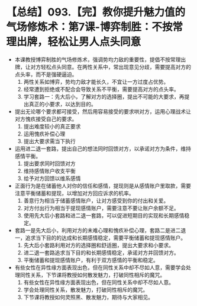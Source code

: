 # 【总结】093.【完】教你提升魅力值的气场修炼术：第7课-博弈制胜：不按常理出牌，轻松让男人点头同意

-   本课教授博弈制胜的气场修炼术，强调势均力敌的重要性，提倡不按常理出牌，让对方轻松点头同意。在两性关系中，常出现意见分歧，需要提高对方的点头率，而不是强硬逼迫。
    1.  两性关系如博弈，势均力敌才能长久，不宜让一方过度占优势。
    2.  经常遭到拒绝或不配合会导致关系不平衡，需要提高对方的点头率。
    3.  学习套路一：先大后小，了解对方的选择圈，提出不可能的大要求，再提出真正的小要求，以达到目的。
-   提出无论哪个要求都可接受，然后用容易接受的要求哄对方，运用心理战术让对方愧疚接受自己的要求。
    1.  提出难度较小的真正要求
    2.  运用愧疚补偿心理
    3.  提出大要求需当下执行
-   运用进二退一套路，提出自己的想法同时回馈对方，以承诺对方为条件，维持感情平衡。
    1.  提出要求同时回馈对方
    2.  维持感情账户收支平衡
    3.  给予对方回馈以维系感情
-   正面行为是在储蓄他人对你的信任和感情，提现则是从感情账户里取款，需要注意平衡储蓄和提现，以增加对方回应诉求的机率。
    1.  善意行为相当于储蓄感情账户，让对方感受到你的付出和关爱。
    2.  对方付出行为相当于提现感情账户，需要注意不要让账户余额不足。
    3.  使用先大后小套路和进二退一套路，可以促进短期目的实现和长期感情稳定。
-   套路一是先大后小，利用对方的未难心理和愧疚补偿心理，套路二是进二退一，追求当下目的的达成和长期感情稳定，需要平衡储蓄和提现感情账户。
    1.  先大后小套路利用对方的选择圈和舒适圈，提出大要求和小要求。
    2.  进二退一套路追求当下目的和长期感情稳定，承诺对方并回馈对方。
    3.  平衡储蓄和提现感情账户，有利于双方感情的平衡和稳定。
-   有些女性在异性缘方面表现出色，但在同性关系中却不尽如人意，需要学会处理同性关系，下节课将教授如何散发魅力，打破同性相斥的魔咒。
    1.  有些女性在异性缘方面表现出色，但在同性关系中却不尽如人意。
    2.  学会处理同性关系，散发魅力，打破同性相斥的魔咒。
    3.  下节课将教授如何灵照黑、散发魅力，期待与大家相见。